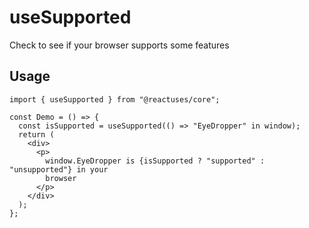 # useSupported

Check to see if your browser supports some features

## Usage

```tsx
import { useSupported } from "@reactuses/core";

const Demo = () => {
  const isSupported = useSupported(() => "EyeDropper" in window);
  return (
    <div>
      <p>
        window.EyeDropper is {isSupported ? "supported" : "unsupported"} in your
        browser
      </p>
    </div>
  );
};
```
